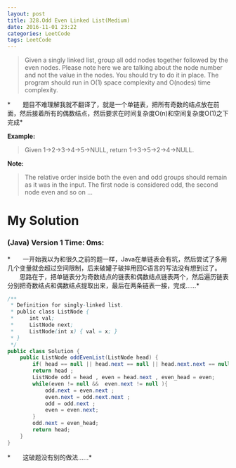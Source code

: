 ```yaml
---
layout: post
title: 328.Odd Even Linked List(Medium)
date: 2016-11-01 23:22
categories: LeetCode
tags: LeetCode
---
```


>Given a singly linked list, group all odd nodes together followed by the even nodes. 
Please note here we are talking about the node number and not the value in the nodes.
You should try to do it in place. The program should run in O(1) space complexity and O(nodes) time complexity.

*　　题目不难理解我就不翻译了，就是一个单链表，把所有奇数的结点放在前面，然后接着所有的偶数结点，然后要求在时间复杂度O(n)和空间复杂度O(1)之下完成*

**Example:**
>Given 1->2->3->4->5->NULL,
return 1->3->5->2->4->NULL.

**Note:**
>The relative order inside both the even and odd groups should remain as it was in the input. The first node is considered odd, the second node even and so on ...

# My Solution
### (Java) Version 1  Time: 0ms:
*　　一开始我以为和很久之前的题一样，Java在单链表会有坑，然后尝试了多用几个变量就会超过空间限制，后来破罐子破摔用回C语言的写法没有想到过了。
　　思路在于，把单链表分为奇数结点的链表和偶数结点链表两个，然后遍历链表分别把奇数结点和偶数结点提取出来，最后在两条链表一接，完成……*
```java
/**
 * Definition for singly-linked list.
 * public class ListNode {
 *     int val;
 *     ListNode next;
 *     ListNode(int x) { val = x; }
 * }
 */
public class Solution {
    public ListNode oddEvenList(ListNode head) {
        if( head == null || head.next == null || head.next.next == null)
        return head ;
        ListNode odd = head , even = head.next , even_head = even;
        while(even != null &&  even.next != null ){
            odd.next = even.next ;
            even.next = odd.next.next ;
            odd = odd.next ;
            even = even.next;
        }
        odd.next = even_head;
        return head;
    }
}
```
*　　这破题没有别的做法……*